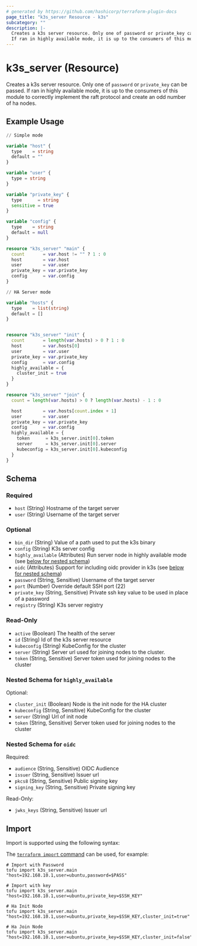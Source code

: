 ```yaml
---
# generated by https://github.com/hashicorp/terraform-plugin-docs
page_title: "k3s_server Resource - k3s"
subcategory: ""
description: |-
  Creates a k3s server resource. Only one of password or private_key can be passed.
  If ran in highly available mode, it is up to the consumers of this module to correctly implement the raft protocol and create an odd number of ha nodes.
---
```


# k3s_server (Resource)

Creates a k3s server resource. Only one of `password` or `private_key` can be passed.
If ran in highly available mode, it is up to the consumers of this module to correctly implement the raft protocol and create an odd number of ha nodes.

## Example Usage

```terraform
// Simple mode

variable "host" {
  type    = string
  default = ""
}

variable "user" {
  type = string
}

variable "private_key" {
  type      = string
  sensitive = true
}

variable "config" {
  type    = string
  default = null
}

resource "k3s_server" "main" {
  count       = var.host != "" ? 1 : 0
  host        = var.host
  user        = var.user
  private_key = var.private_key
  config      = var.config
}

// HA Server mode

variable "hosts" {
  type    = list(string)
  default = []
}


resource "k3s_server" "init" {
  count       = length(var.hosts) > 0 ? 1 : 0
  host        = var.hosts[0]
  user        = var.user
  private_key = var.private_key
  config      = var.config
  highly_available = {
    cluster_init = true
  }
}

resource "k3s_server" "join" {
  count = length(var.hosts) > 0 ? length(var.hosts) - 1 : 0

  host        = var.hosts[count.index + 1]
  user        = var.user
  private_key = var.private_key
  config      = var.config
  highly_available = {
    token      = k3s_server.init[0].token
    server     = k3s_server.init[0].server
    kubeconfig = k3s_server.init[0].kubeconfig
  }
}
```

<!-- schema generated by tfplugindocs -->
## Schema

### Required

- `host` (String) Hostname of the target server
- `user` (String) Username of the target server

### Optional

- `bin_dir` (String) Value of a path used to put the k3s binary
- `config` (String) K3s server config
- `highly_available` (Attributes) Run server node in highly available mode (see [below for nested schema](#nestedatt--highly_available))
- `oidc` (Attributes) Support for including oidc provider in k3s (see [below for nested schema](#nestedatt--oidc))
- `password` (String, Sensitive) Username of the target server
- `port` (Number) Override default SSH port (22)
- `private_key` (String, Sensitive) Private ssh key value to be used in place of a password
- `registry` (String) K3s server registry

### Read-Only

- `active` (Boolean) The health of the server
- `id` (String) Id of the k3s server resource
- `kubeconfig` (String) KubeConfig for the cluster
- `server` (String) Server url  used for joining nodes to the cluster.
- `token` (String, Sensitive) Server token used for joining nodes to the cluster

<a id="nestedatt--highly_available"></a>
### Nested Schema for `highly_available`

Optional:

- `cluster_init` (Boolean) Node is the init node for the HA cluster
- `kubeconfig` (String, Sensitive) KubeConfig for the cluster
- `server` (String) Url of init node
- `token` (String, Sensitive) Server token used for joining nodes to the cluster


<a id="nestedatt--oidc"></a>
### Nested Schema for `oidc`

Required:

- `audience` (String, Sensitive) OIDC Audience
- `issuer` (String, Sensitive) Issuer url
- `pkcs8` (String, Sensitive) Public signing key
- `signing_key` (String, Sensitive) Private signing key

Read-Only:

- `jwks_keys` (String, Sensitive) Issuer url

## Import

Import is supported using the following syntax:

The [`terraform import` command](https://developer.hashicorp.com/terraform/cli/commands/import) can be used, for example:

```shell
# Import with Password
tofu import k3s_server.main "host=192.168.10.1,user=ubuntu,password=$PASS"

# Import with key
tofu import k3s_server.main "host=192.168.10.1,user=ubuntu,private_key=$SSH_KEY"

# Ha Init Node
tofu import k3s_server.main "host=192.168.10.1,user=ubuntu,private_key=$SSH_KEY,cluster_init=true"

# Ha Join Node
tofu import k3s_server.main "host=192.168.10.1,user=ubuntu,private_key=$SSH_KEY,cluster_init=false"
```
